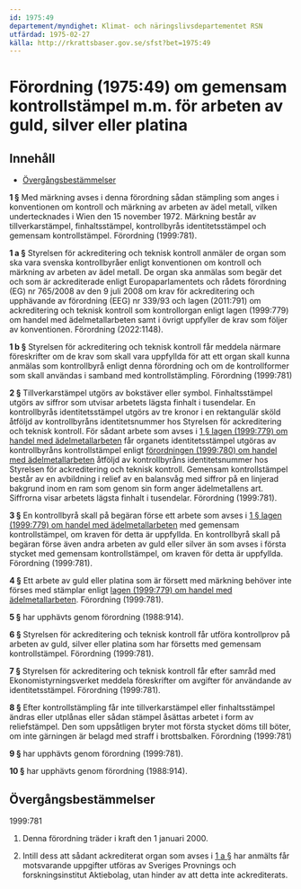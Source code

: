 ```yaml
---
id: 1975:49
departement/myndighet: Klimat- och näringslivsdepartementet RSN
utfärdad: 1975-02-27
källa: http://rkrattsbaser.gov.se/sfst?bet=1975:49
---
```


# Förordning (1975:49) om gemensam kontrollstämpel m.m. för arbeten av guld, silver eller platina

## Innehåll

- [Övergångsbestämmelser](#overgang)

**1 §** Med märkning avses i denna förordning sådan stämpling som anges i konventionen om kontroll och märkning av arbeten av ädel metall, vilken undertecknades i Wien den 15 november 1972. Märkning består av tillverkarstämpel, finhaltsstämpel, kontrollbyrås identitetsstämpel och gemensam kontrollstämpel. Förordning (1999:781).

**1 a §** Styrelsen för ackreditering och teknisk kontroll anmäler de organ som ska vara svenska kontrollbyråer enligt konventionen om kontroll och märkning av arbeten av ädel metall. De organ ska anmälas som begär det och som är ackrediterade enligt Europaparlamentets och rådets förordning (EG) nr 765/2008 av den 9 juli 2008 om krav för ackreditering och upphävande av förordning (EEG) nr 339/93 och lagen (2011:791) om ackreditering och teknisk kontroll som kontrollorgan enligt lagen (1999:779) om handel med ädelmetallarbeten samt i övrigt uppfyller de krav som följer av konventionen. Förordning (2022:1148).

**1 b §** Styrelsen för ackreditering och teknisk kontroll får meddela närmare föreskrifter om de krav som skall vara uppfyllda för att ett organ skall kunna anmälas som kontrollbyrå enligt denna förordning och om de kontrollformer som skall användas i samband med kontrollstämpling. Förordning (1999:781)

**2 §** Tillverkarstämpel utgörs av bokstäver eller symbol. Finhaltsstämpel utgörs av siffror som utvisar arbetets lägsta finhalt i tusendelar. En kontrollbyrås identitetsstämpel utgörs av tre kronor i en rektangulär sköld åtföljd av kontrollbyråns identitetsnummer hos Styrelsen för ackreditering och teknisk kontroll. För sådant arbete som avses i [1 § lagen (1999:779) om handel med ädelmetallarbeten](https://www.riksdagen.se/sv/dokument-lagar/dokument/svensk-forfattningssamling/lag-1999779-om-handel-med-adelmetallarbeten_sfs-1999-779) får organets identitetsstämpel utgöras av kontrollbyråns kontrollstämpel enligt [förordningen (1999:780) om handel med ädelmetallarbeten](https://www.riksdagen.se/sv/dokument-lagar/dokument/svensk-forfattningssamling/forordning-1999780-om-handel-med_sfs-1999-780) åtföljd av kontrollbyråns identitetsnummer hos Styrelsen för ackreditering och teknisk kontroll. Gemensam kontrollstämpel består av en avbildning i relief av en balansvåg med siffror på en linjerad bakgrund inom en ram som genom sin form anger ädelmetallens art. Siffrorna visar arbetets lägsta finhalt i tusendelar. Förordning (1999:781).

**3 §** En kontrollbyrå skall på begäran förse ett arbete som avses i [1 § lagen (1999:779) om handel med ädelmetallarbeten](https://www.riksdagen.se/sv/dokument-lagar/dokument/svensk-forfattningssamling/lag-1999779-om-handel-med-adelmetallarbeten_sfs-1999-779) med gemensam kontrollstämpel, om kraven för detta är uppfyllda. En kontrollbyrå skall på begäran förse även andra arbeten av guld eller silver än som avses i första stycket med gemensam kontrollstämpel, om kraven för detta är uppfyllda. Förordning (1999:781).

**4 §** Ett arbete av guld eller platina som är försett med märkning behöver inte förses med stämplar enligt [lagen (1999:779) om handel med ädelmetallarbeten](https://www.riksdagen.se/sv/dokument-lagar/dokument/svensk-forfattningssamling/lag-1999779-om-handel-med-adelmetallarbeten_sfs-1999-779). Förordning (1999:781).

**5 §** har upphävts genom förordning (1988:914).

**6 §** Styrelsen för ackreditering och teknisk kontroll får utföra kontrollprov på arbeten av guld, silver eller platina som har försetts med gemensam kontrollstämpel. Förordning (1999:781).

**7 §** Styrelsen för ackreditering och teknisk kontroll får efter samråd med Ekonomistyrningsverket meddela föreskrifter om avgifter för användande av identitetsstämpel. Förordning (1999:781).

**8 §** Efter kontrollstämpling får inte tillverkarstämpel eller finhaltsstämpel ändras eller utplånas eller sådan stämpel åsättas arbetet i form av reliefstämpel. Den som uppsåtligen bryter mot första stycket döms till böter, om inte gärningen är belagd med straff i brottsbalken. Förordning (1999:781)

**9 §** har upphävts genom förordning (1999:781).

**10 §** har upphävts genom förordning (1988:914).

## Övergångsbestämmelser

1999:781

1. Denna förordning träder i kraft den 1 januari 2000.

2. Intill dess att sådant ackrediterat organ som avses i [1 a §](#1-a-§) har anmälts får motsvarande uppgifter utföras av Sveriges Provnings och forskningsinstitut Aktiebolag, utan hinder av att detta inte ackrediterats.